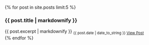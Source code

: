 {% for post in site.posts limit:5 %}
<div>
<h3>{{ post.title | markdownify }}</h3>
{{ post.excerpt | markdownify }}
<sub>{{ post.date | date_to_string }} <a href="{{ post.url }}">View Post</a></sub>
</div>
{% endfor %}